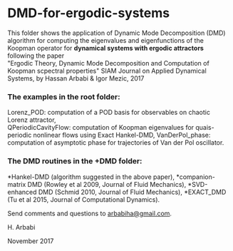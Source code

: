 # DMD-for-ergodic-systems
This folder shows the application of Dynamic Mode Decomposition (DMD) algorithm for computing the eigenvalues and eigenfunctions of the Koopman operator  for **dynamical systems with ergodic attractors** following the paper  
"Ergodic Theory, Dynamic Mode Decomposition and Computation of Koopman scpectral properties"
SIAM Journal on Applied Dynamical Systems, by Hassan Arbabi & Igor Mezic, 2017


### The examples in the root folder:

Lorenz_POD: computation of a POD basis for observables on chaotic Lorenz attractor,  
QPeriodicCavityFlow: computation of Koopman eigenvalues for quais-periodic nonlinear flows using Exact Hankel-DMD,
VanDerPol_phase: computation of asymptotic phase for trajectories of Van der Pol oscillator.




### The DMD routines in the +DMD folder:

*Hankel-DMD (algorithm suggested in the above paper),
*companion-matrix DMD (Rowley et al 2009, Journal of Fluid Mechanics),
*SVD-enhanced DMD (Schmid 2010, Journal of Fluid Mechanics),
*EXACT_DMD (Tu et al 2015, Journal of Computational Dynamics). 


Send comments and questions to arbabiha@gmail.com.

H. Arbabi

November 2017
